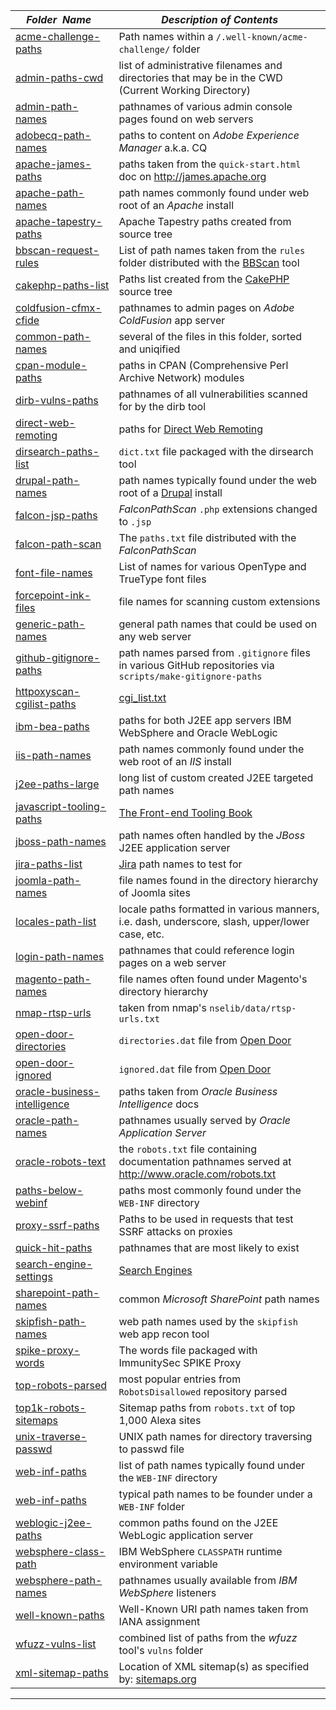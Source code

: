 |&nbsp;&nbsp;&nbsp;&nbsp;_Folder&nbsp;&nbsp;Name_&nbsp;&nbsp;&nbsp;&nbsp;| _Description of Contents_
|:----------------|--------------------------------------------------------------------------------------------------------------------------------------------------------
| [acme-challenge-paths](acme-challenge-paths.txt) |  Path names within a `/.well-known/acme-challenge/` folder 
| [admin-paths-cwd](admin-paths-cwd.txt) | list of administrative filenames and directories that may be in the CWD (Current Working Directory)
| [admin-path-names](admin-path-names.txt) |  pathnames of various admin console pages found on web servers 
| [adobecq-path-names](adobecq-path-names.txt) |  paths to content on _Adobe Experience Manager_ a.k.a. CQ 
| [apache-james-paths](apache-james-paths.txt) |  paths taken from the `quick-start.html` doc on <http://james.apache.org> 
| [apache-path-names](apache-path-names.txt) |  path names commonly found under web root of an _Apache_ install 
| [apache-tapestry-paths](apache-tapestry-paths.txt) |  Apache Tapestry paths created from source tree 
| [bbscan-request-rules](bbscan-request-rules.txt) | List of path names taken from the `rules` folder distributed with the [BBScan](https://github.com/lijiejie/BBScan "A tiny Batch weB vulnerability Scanner") tool 
| [cakephp-paths-list](cakephp-paths-list.txt) | Paths list created from the [CakePHP](https://cakephp.org) source tree
| [coldfusion-cfmx-cfide](coldfusion-cfmx-cfide.txt) |  pathnames to admin pages on _Adobe ColdFusion_ app server 
| [common-path-names](common-path-names.txt) |  several of the files in this folder, sorted and uniqified 
| [cpan-module-paths](cpan-module-paths.txt) |  paths in CPAN (Comprehensive Perl Archive Network) modules 
| [dirb-vulns-paths](dirb-vulns-paths.txt) |  pathnames of all vulnerabilities scanned for by the dirb tool 
| [direct-web-remoting](direct-web-remoting.txt) |  paths for [Direct Web Remoting](http://directwebremoting.org "DWR is Easy AJAX for Java") 
| [dirsearch-paths-list](dirsearch-paths-list.txt) |  `dict.txt` file packaged with the dirsearch tool 
| [drupal-path-names](drupal-path-names.txt) |  path names typically found under the web root of a [Drupal](https://www.drupal.org "Open Source CMS") install 
| [falcon-jsp-paths](falcon-jsp-paths.txt) |  _FalconPathScan_ `.php` extensions changed to `.jsp` 
| [falcon-path-scan](falcon-path-scan.txt) |  The `paths.txt` file distributed with the _FalconPathScan_ 
| [font-file-names](font-file-names.txt) |  List of names for various OpenType and TrueType font files 
| [forcepoint-ink-files](forcepoint-ink-files.txt) |  file names for scanning custom extensions 
| [generic-path-names](generic-path-names.txt) |  general path names that could be used on any web server 
| [github-gitignore-paths](github-gitignore-paths.txt) |  path names parsed from `.gitignore` files in various GitHub repositories via `scripts/make-gitignore-paths` 
| [httpoxyscan-cgilist-paths](httpoxyscan-cgilist-paths.txt) |  [cgi_list.txt](https://github.com/1N3/HTTPoxyScan "HTTPoxyScan") 
| [ibm-bea-paths](ibm-bea-paths.txt) |  paths for both J2EE app servers IBM WebSphere and Oracle WebLogic 
| [iis-path-names](iis-path-names.txt) |  path names commonly found under the web root of an _IIS_ install 
| [j2ee-paths-large](j2ee-paths-large.txt.xz) |  long list of custom created J2EE targeted path names 
| [javascript-tooling-paths](javascript-tooling-paths.txt) |  [The Front-end Tooling Book](http://tooling.github.io/book-of-modern-frontend-tooling) 
| [jboss-path-names](jboss-path-names.txt) |  path names often handled by the _JBoss_ J2EE application server 
| [jira-paths-list](jira-paths-list.txt) |  [Jira](https://www.atlassian.com/software/jira) path names to test for 
| [joomla-path-names](joomla-path-names.txt) |  file names found in the directory hierarchy of Joomla sites 
| [locales-path-list](locales-path-list.txt) | locale paths formatted in various manners, i.e. dash, underscore, slash, upper/lower case, etc.
| [login-path-names](login-path-names.txt) |  pathnames that could reference login pages on a web server 
| [magento-path-names](magento-path-names.txt) |  file names often found under Magento's directory hierarchy 
| [nmap-rtsp-urls](nmap-rtsp-urls.txt) |  taken from nmap's `nselib/data/rtsp-urls.txt` 
| [open-door-directories](open-door-directories.txt) | `directories.dat` file from [Open Door](https://github.com/stanislav-web/OpenDoor "OWASP WEB Directory Scanner")
| [open-door-ignored](open-door-ignored.txt) | `ignored.dat` file from [Open Door](https://github.com/stanislav-web/OpenDoor "OWASP WEB Directory Scanner")
| [oracle-business-intelligence](oracle-business-intelligence.txt) |  paths taken from _Oracle Business Intelligence_ docs 
| [oracle-path-names](oracle-path-names.txt) |  pathnames usually served by _Oracle Application Server_ 
| [oracle-robots-text](oracle-robots-text.txt) |  the `robots.txt` file containing documentation pathnames served at <http://www.oracle.com/robots.txt> 
| [paths-below-webinf](paths-below-webinf.txt) |  paths most commonly found under the `WEB-INF` directory 
| [proxy-ssrf-paths](proxy-ssrf-paths.txt) |  Paths to be used in requests that test SSRF attacks on proxies 
| [quick-hit-paths](quick-hit-paths.txt) |  pathnames that are most likely to exist 
| [search-engine-settings](search-engine-settings.txt) |  [Search Engines](https://github.com/philc/vimium/wiki/Search-Engines) 
| [sharepoint-path-names](sharepoint-path-names.txt) |  common _Microsoft SharePoint_ path names 
| [skipfish-path-names](skipfish-path-names.txt) |  web path names used by the `skipfish` web app recon tool 
| [spike-proxy-words](spike-proxy-words.txt) |  The words file packaged with ImmunitySec SPIKE Proxy 
| [top-robots-parsed](top-robots-parsed.txt) |  most popular entries from `RobotsDisallowed` repository parsed 
| [top1k-robots-sitemaps](top1k-robots-sitemaps.txt) |  Sitemap paths from `robots.txt` of top 1,000 Alexa sites 
| [unix-traverse-passwd](unix-traverse-passwd.txt) |  UNIX path names for directory traversing to passwd file 
| [web-inf-paths](web-inf-paths.txt) |  list of path names typically found under the `WEB-INF` directory 
| [web-inf-paths](web-inf-paths.txt) |  typical path names to be founder under a `WEB-INF` folder 
| [weblogic-j2ee-paths](weblogic-j2ee-paths.txt) |  common paths found on the J2EE WebLogic application server 
| [websphere-class-path](websphere-class-path.txt) |  IBM WebSphere `CLASSPATH` runtime environment variable 
| [websphere-path-names](websphere-path-names.txt) |  pathnames usually available from _IBM WebSphere_ listeners 
| [well-known-paths](well-known-paths.txt) |  Well-Known URI path names taken from IANA assignment 
| [wfuzz-vulns-list](wfuzz-vulns-list.txt) |  combined list of paths from the _wfuzz_ tool's `vulns` folder 
| [xml-sitemap-paths](xml-sitemap-paths.txt) |  Location of XML sitemap(s) as specified by: [sitemaps.org](https://www.sitemaps.org) 

* * *

